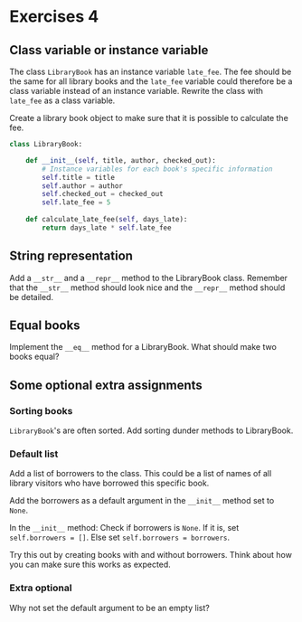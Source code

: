 # Exercises 4

## Class variable or instance variable

The class `LibraryBook` has an instance variable `late_fee`. The fee should be the same
for all library books and the `late_fee` variable could therefore be a class variable instead of an instance variable. Rewrite the class with `late_fee` as a class variable. 

Create a library book object to make sure that it is possible to calculate the fee.

```Python
class LibraryBook:

    def __init__(self, title, author, checked_out):
        # Instance variables for each book's specific information
        self.title = title
        self.author = author
        self.checked_out = checked_out
        self.late_fee = 5
    
    def calculate_late_fee(self, days_late):
        return days_late * self.late_fee
```

## String representation

Add a `__str__` and a `__repr__` method to the LibraryBook class. Remember that the
`__str__` method should look nice and the `__repr__` method should be detailed.

## Equal books

Implement the `__eq__` method for a LibraryBook. What should make two books equal?

## Some optional extra assignments

### Sorting books

`LibraryBook`'s are often sorted. Add sorting dunder methods to LibraryBook.

### Default list
Add a list of borrowers to the class. This could be a list of names of all library visitors who have borrowed this specific book.

Add the borrowers as a default argument in the `__init__` method set to `None`.

In the `__init__` method: Check if borrowers is `None`. If it is, set `self.borrowers = []`. Else set `self.borrowers = borrowers`.

Try this out by creating books with and without borrowers. Think about how you can make
sure this works as expected.

### Extra optional

Why not set the default argument to be an empty list?
